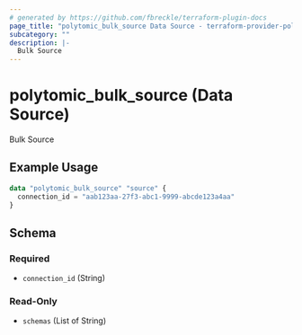 ```yaml
---
# generated by https://github.com/fbreckle/terraform-plugin-docs
page_title: "polytomic_bulk_source Data Source - terraform-provider-polytomic"
subcategory: ""
description: |-
  Bulk Source
---
```


# polytomic_bulk_source (Data Source)

Bulk Source

## Example Usage

```terraform
data "polytomic_bulk_source" "source" {
  connection_id = "aab123aa-27f3-abc1-9999-abcde123a4aa"
}
```

<!-- schema generated by tfplugindocs -->
## Schema

### Required

- `connection_id` (String)

### Read-Only

- `schemas` (List of String)



